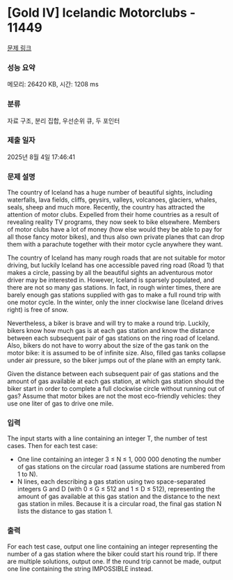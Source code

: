 # [Gold IV] Icelandic Motorclubs - 11449 

[문제 링크](https://www.acmicpc.net/problem/11449) 

### 성능 요약

메모리: 26420 KB, 시간: 1208 ms

### 분류

자료 구조, 분리 집합, 우선순위 큐, 두 포인터

### 제출 일자

2025년 8월 4일 17:46:41

### 문제 설명

<p>The country of Iceland has a huge number of beautiful sights, including waterfalls, lava fields, cliffs, geysirs, valleys, volcanoes, glaciers, whales, seals, sheep and much more. Recently, the country has attracted the attention of motor clubs. Expelled from their home countries as a result of revealing reality TV programs, they now seek to bike elsewhere. Members of motor clubs have a lot of money (how else would they be able to pay for all those fancy motor bikes), and thus also own private planes that can drop them with a parachute together with their motor cycle anywhere they want.</p>

<p>The country of Iceland has many rough roads that are not suitable for motor driving, but luckily Iceland has one accessible paved ring road (Road 1) that makes a circle, passing by all the beautiful sights an adventurous motor driver may be interested in. However, Iceland is sparsely populated, and there are not so many gas stations. In fact, in rough winter times, there are barely enough gas stations supplied with gas to make a full round trip with one motor cycle. In the winter, only the inner clockwise lane (Iceland drives right) is free of snow.</p>

<p>Nevertheless, a biker is brave and will try to make a round trip. Luckily, bikers know how much gas is at each gas station and know the distance between each subsequent pair of gas stations on the ring road of Iceland. Also, bikers do not have to worry about the size of the gas tank on the motor bike: it is assumed to be of infinite size. Also, filled gas tanks collapse under air pressure, so the biker jumps out of the plane with an empty tank.</p>

<p>Given the distance between each subsequent pair of gas stations and the amount of gas available at each gas station, at which gas station should the biker start in order to complete a full clockwise circle without running out of gas? Assume that motor bikes are not the most eco-friendly vehicles: they use one liter of gas to drive one mile.</p>

### 입력 

 <p>The input starts with a line containing an integer T, the number of test cases. Then for each test case:</p>

<ul>
	<li>One line containing an integer 3 ≤ N ≤ 1, 000 000 denoting the number of gas stations on the circular road (assume stations are numbered from 1 to N).</li>
	<li>N lines, each describing a gas station using two space-separated integers G and D (with 0 ≤ G ≤ 512 and 1 ≤ D ≤ 512), representing the amount of gas available at this gas station and the distance to the next gas station in miles. Because it is a circular road, the final gas station N lists the distance to gas station 1.</li>
</ul>

### 출력 

 <p>For each test case, output one line containing an integer representing the number of a gas station where the biker could start his round trip. If there are multiple solutions, output one. If the round trip cannot be made, output one line containing the string IMPOSSIBLE instead.</p>

